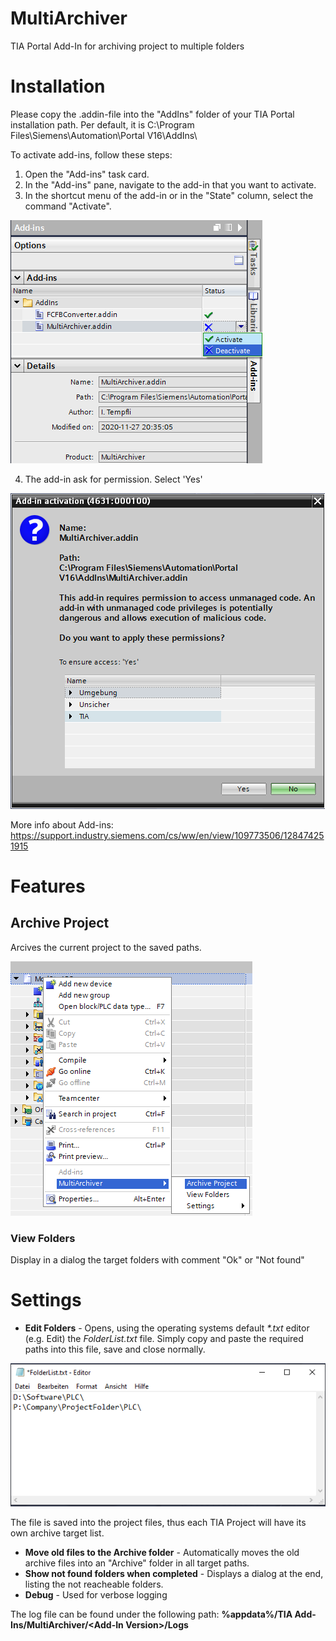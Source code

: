 # MultiArchiver
TIA Portal Add-In for archiving project to multiple folders
# Installation

Please copy the .addin-file into the "AddIns" folder of your TIA Portal installation path.
Per default, it is C:\Program Files\Siemens\Automation\Portal V16\AddIns\

To activate add-ins, follow these steps:

1. Open the "Add-ins" task card.
2. In the "Add-ins" pane, navigate to the add-in that you want to activate.
3. In the shortcut menu of the add-in or in the "State" column, select the command "Activate".

![IMG1](Screenshots/activate.png)

4. The add-in ask for permission. Select 'Yes'

![IMG4](Screenshots/permissions.png)

More info about Add-ins:
https://support.industry.siemens.com/cs/ww/en/view/109773506/128474251915

# Features
## Archive Project 

Arcives the current project to the saved paths.

![IMG3](Screenshots/addinMenu.png)

### View Folders
Display in a dialog the target folders with comment "Ok" or "Not found"

# Settings
* **Edit Folders** - Opens, using the operating systems default _*.txt_ editor (e.g. Edit) the _FolderList.txt_ file.
Simply copy and paste the required paths into this file, save and close normally.

![IMG2](Screenshots/folderList.png)

The file is saved into the project files, thus each TIA Project will have its own archive target list.


* **Move old files to the Archive folder** - Automatically moves the old archive files into an "Archive" folder in all target paths.
* **Show not found folders when completed** - Displays a dialog at the end, listing the not reacheable folders.
* **Debug** - Used for verbose logging

The log file can be found under the following path:
**%appdata%/TIA Add-Ins/MultiArchiver/&lt;Add-In Version&gt;/Logs**
